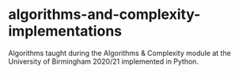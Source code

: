 # algorithms-and-complexity-implementations
Algorithms taught during the Algorithms &amp; Complexity module at the University of Birmingham 2020/21 implemented in Python.

